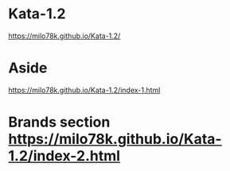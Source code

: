 # Kata-1.2

https://milo78k.github.io/Kata-1.2/

# Aside
https://milo78k.github.io/Kata-1.2/index-1.html

# Brands section https://milo78k.github.io/Kata-1.2/index-2.html
